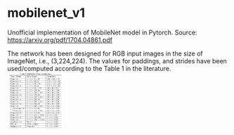 # mobilenet_v1
Unofficial implementation of MobileNet model in Pytorch.
Source: https://arxiv.org/pdf/1704.04861.pdf

<p> The network has been designed for RGB input images in the size of ImageNet, i.e., (3,224,224). The values for paddings, and strides have been used/computed according to the Table 1 in the literature.
<img src="MobileNet architecture-Table 1.png" alt="MobileNet Architecture" width="128" height="128">
</p>
